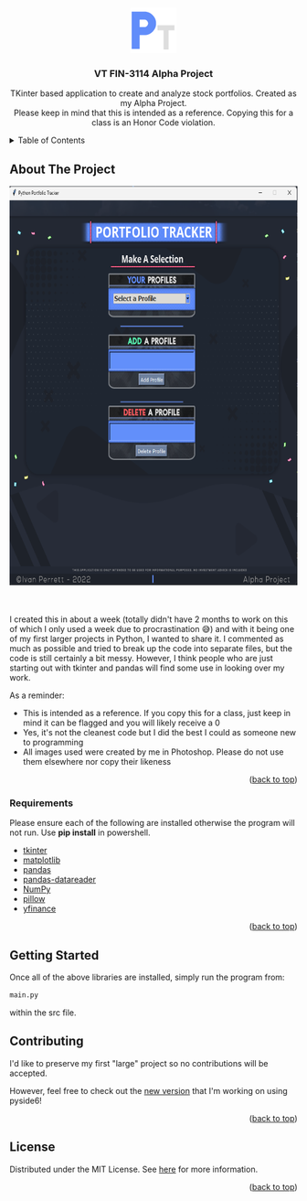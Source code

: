 <div id="top"></div>
<!--
*** Thanks for checking out the Best-README-Template. If you have a suggestion
*** that would make this better, please fork the repo and create a pull request
*** or simply open an issue with the tag "enhancement".
*** Don't forget to give the project a star!
*** Thanks again! Now go create something AMAZING! :D
-->



<!-- PROJECT SHIELDS -->
<!--
*** I'm using markdown "reference style" links for readability.
*** Reference links are enclosed in brackets [ ] instead of parentheses ( ).
*** See the bottom of this document for the declaration of the reference variables
*** for contributors-url, forks-url, etc. This is an optional, concise syntax you may use.
*** https://www.markdownguide.org/basic-syntax/#reference-style-links
-->

<!-- PROJECT LOGO -->
<br />
<div align="center">
  <a href="https://github.com/IvanTsukei/AlphaProject2022">
    <img src="src/frontend/widgets/Images/LogoPT.png" alt="Logo" width="80" height="80">
  </a>

  <h3 align="center">VT FIN-3114 Alpha Project</h3>

  <p align="center">
    TKinter based application to create and analyze stock portfolios. Created as my Alpha Project.
    <br />
    Please keep in mind that this is intended as a reference. Copying this for a class is an Honor Code violation.
    <br />
  </p>
</div>



<!-- TABLE OF CONTENTS -->
<details>
  <summary>Table of Contents</summary>
  <ol>
    <li>
      <a href="#about-the-project">About The Project</a>
      <ul>
        <li><a href="#Requirements">Built With</a></li>
      </ul>
    </li>
    <li>
      <a href="#getting-started">Getting Started</a>
    </li>
    <li><a href="#contributing">Contributing</a></li>
    <li><a href="#license">License</a></li>
  </ol>
</details>



<!-- ABOUT THE PROJECT -->
## About The Project

<div align="center">
  <a href="https://github.com/IvanTsukei/AlphaProject2022">
    <img src="src/frontend/widgets/Images/ExampleLook.png" alt="Example" width="673" height="698">
  </a>
</div>
<br />
<br />

I created this in about a week (totally didn't have 2 months to work on this of which I only used a week due to procrastination :sweat_smile:) and with it being one of my first larger projects in Python, I wanted to share it. I commented as much as possible and tried to break up the code into separate files, but the code is still certainly a bit messy. However, I think people who are just starting out with tkinter and pandas will find some use in looking over my work.

As a reminder:
* This is intended as a reference. If you copy this for a class, just keep in mind it can be flagged and you will likely receive a 0
* Yes, it's not the cleanest code but I did the best I could as someone new to programming 
* All images used were created by me in Photoshop. Please do not use them elsewhere nor copy their likeness

<p align="right">(<a href="#top">back to top</a>)</p>



### Requirements

Please ensure each of the following are installed otherwise the program will not run. Use <b>pip install</b> in powershell.

* [tkinter](https://docs.python.org/3/library/tkinter.html)
* [matplotlib](https://matplotlib.org/)
* [pandas](https://pandas.pydata.org/docs/)
* [pandas-datareader](https://pandas-datareader.readthedocs.io/en/latest/)
* [NumPy](https://numpy.org/)
* [pillow](https://pillow.readthedocs.io/en/stable/reference/Image.html)
* [yfinance](https://pypi.org/project/yfinance/)

<p align="right">(<a href="#top">back to top</a>)</p>



<!-- GETTING STARTED -->
## Getting Started

Once all of the above libraries are installed, simply run the program from:
  ```sh
  main.py
  ```
 within the src file. 


<!-- CONTRIBUTING -->
## Contributing

I'd like to preserve my first "large" project so no contributions will be accepted. 

However, feel free to check out the [new version](https://github.com/IvanTsukei/Investment-Portfolio-Manager) that I'm working on using pyside6!

<p align="right">(<a href="#top">back to top</a>)</p>



<!-- LICENSE -->
## License

Distributed under the MIT License. See [here](https://opensource.org/licenses/MIT) for more information.

<p align="right">(<a href="#top">back to top</a>)</p>
